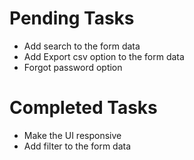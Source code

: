 # Pending Tasks
- Add search to the form data
- Add Export csv option to the form data
- Forgot password option

# Completed Tasks
- Make the UI responsive
- Add filter to the form data